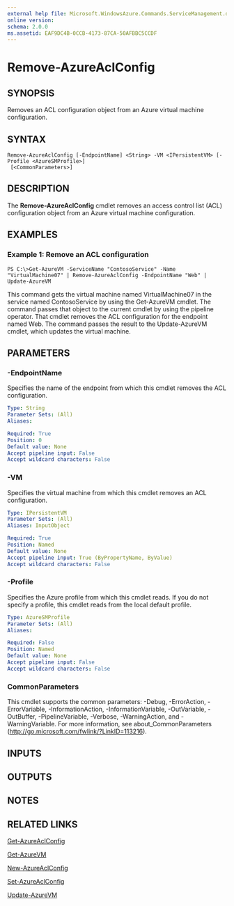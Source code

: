 ```yaml
---
external help file: Microsoft.WindowsAzure.Commands.ServiceManagement.dll-Help.xml
online version: 
schema: 2.0.0
ms.assetid: EAF9DC4B-0CCB-4173-87CA-50AFBBC5CCDF
---
```


# Remove-AzureAclConfig

## SYNOPSIS
Removes an ACL configuration object from an Azure virtual machine configuration.

## SYNTAX

```
Remove-AzureAclConfig [-EndpointName] <String> -VM <IPersistentVM> [-Profile <AzureSMProfile>]
 [<CommonParameters>]
```

## DESCRIPTION
The **Remove-AzureAclConfig** cmdlet removes an access control list (ACL) configuration object from an Azure virtual machine configuration.

## EXAMPLES

### Example 1: Remove an ACL configuration
```
PS C:\>Get-AzureVM -ServiceName "ContosoService" -Name "VirtualMachine07" | Remove-AzureAclConfig -EndpointName "Web" | Update-AzureVM
```

This command gets the virtual machine named VirtualMachine07 in the service named ContosoService by using the Get-AzureVM cmdlet.
The command passes that object to the current cmdlet by using the pipeline operator.
That cmdlet removes the ACL configuration for the endpoint named Web.
The command passes the result to the Update-AzureVM cmdlet, which updates the virtual machine.

## PARAMETERS

### -EndpointName
Specifies the name of the endpoint from which this cmdlet removes the ACL configuration.

```yaml
Type: String
Parameter Sets: (All)
Aliases: 

Required: True
Position: 0
Default value: None
Accept pipeline input: False
Accept wildcard characters: False
```

### -VM
Specifies the virtual machine from which this cmdlet removes an ACL configuration.

```yaml
Type: IPersistentVM
Parameter Sets: (All)
Aliases: InputObject

Required: True
Position: Named
Default value: None
Accept pipeline input: True (ByPropertyName, ByValue)
Accept wildcard characters: False
```

### -Profile
Specifies the Azure profile from which this cmdlet reads.
If you do not specify a profile, this cmdlet reads from the local default profile.

```yaml
Type: AzureSMProfile
Parameter Sets: (All)
Aliases: 

Required: False
Position: Named
Default value: None
Accept pipeline input: False
Accept wildcard characters: False
```

### CommonParameters
This cmdlet supports the common parameters: -Debug, -ErrorAction, -ErrorVariable, -InformationAction, -InformationVariable, -OutVariable, -OutBuffer, -PipelineVariable, -Verbose, -WarningAction, and -WarningVariable. For more information, see about_CommonParameters (http://go.microsoft.com/fwlink/?LinkID=113216).

## INPUTS

## OUTPUTS

## NOTES

## RELATED LINKS

[Get-AzureAclConfig](./Get-AzureAclConfig.md)

[Get-AzureVM](./Get-AzureVM.md)

[New-AzureAclConfig](./New-AzureAclConfig.md)

[Set-AzureAclConfig](./Set-AzureAclConfig.md)

[Update-AzureVM](./Update-AzureVM.md)


